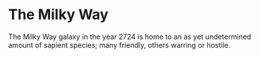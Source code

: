 # The Milky Way

The Milky Way galaxy in the year 2724 is home to an as yet undetermined amount of sapient species; many friendly, others warring or hostile.